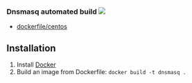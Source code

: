 ### Dnsmasq automated build [![](https://badge.imagelayers.io/curratore/dnsmasq:latest.svg)](https://imagelayers.io/?images=curratore/dnsmasq:latest 'Get your own badge on imagelayers.io')

* [dockerfile/centos](https://hub.docker.com/centos/)

## Installation

1. Install [Docker](https://docs.docker.com/installation/)
2. Build an image from Dockerfile: `docker build -t dnsmasq .`